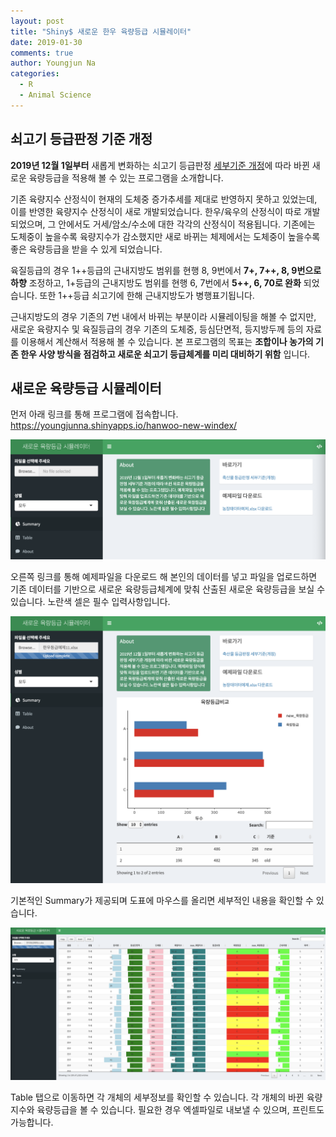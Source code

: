 ```yaml
---
layout: post
title: "Shiny$ 새로운 한우 육량등급 시뮬레이터"
date: 2019-01-30
comments: true
author: Youngjun Na
categories:
  - R
  - Animal Science
---
```


## 쇠고기 등급판정 기준 개정  
**2019년 12월 1일부터** 새롭게 변화하는 쇠고기 등급판정 [세부기준 개정](http://www.law.go.kr/%ED%96%89%EC%A0%95%EA%B7%9C%EC%B9%99/%EC%B6%95%EC%82%B0%EB%AC%BC%20%EB%93%B1%EA%B8%89%ED%8C%90%EC%A0%95%20%EC%84%B8%EB%B6%80%EA%B8%B0%EC%A4%80)에 따라 바뀐 새로운 육량등급을 적용해 볼 수 있는 프로그램을 소개합니다.  

기존 육량지수 산정식이 현재의 도체중 증가추세를 제대로 반영하지 못하고 있었는데, 이를 반영한 육량지수 산정식이 새로 개발되었습니다. 한우/육우의 산정식이 따로 개발되었으며, 그 안에서도 거세/암소/수소에 대한 각각의 산정식이 적용됩니다. 기존에는 도체중이 높을수록 육량지수가 감소했지만 새로 바뀌는 체제에서는 도체중이 높을수록 좋은 육량등급을 받을 수 있게 되었습니다.  

육질등급의 경우 1++등급의 근내지방도 범위를 현행 8, 9번에서 **7+, 7++, 8, 9번으로 하향** 조정하고, 1+등급의 근내지방도 범위를 현행 6, 7번에서 **5++, 6, 70로 완화** 되었습니다. 또한 1++등급 쇠고기에 한해 근내지방도가 병행표기됩니다.  

근내지방도의 경우 기존의 7번 내에서 바뀌는 부분이라 시뮬레이팅을 해볼 수 없지만, 새로운 육량지수 및 육질등급의 경우 기존의 도체중, 등심단면적, 등지방두께 등의 자료를 이용해서 계산해서 적용해 볼 수 있습니다. 본 프로그램의 목표는 **조합이나 농가의 기존 한우 사양 방식을 점검하고 새로운 쇠고기 등급체계를 미리 대비하기 위함** 입니다.  

## 새로운 육량등급 시뮬레이터  
먼저 아래 링크를 통해 프로그램에 접속합니다.  
https://youngjunna.shinyapps.io/hanwoo-new-windex/  

![](/assets/pic/190130-1.png)

오른쪽 링크를 통해 예제파일을 다운로드 해 본인의 데이터를 넣고 파일을 업로드하면 기존 데이터를 기반으로 새로운 육량등급체계에 맞춰 산출된 새로운 육량등급을 보실 수 있습니다. 노란색 셀은 필수 입력사항입니다.  

![](/assets/pic/190130-2.png)

기본적인 Summary가 제공되며 도표에 마우스를 올리면 세부적인 내용을 확인할 수 있습니다.  

![](/assets/pic/190130-3.png)  

Table 탭으로 이동하면 각 개체의 세부정보를 확인할 수 있습니다. 각 개체의 바뀐 육량지수와 육량등급을 볼 수 있습니다. 필요한 경우 엑셀파일로 내보낼 수 있으며, 프린트도 가능합니다.    

